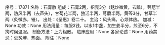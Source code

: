 序号：17871
名称：石膏散
组成：石膏2两，枳壳3分（麸炒微黄，去瓤），荠苨半两，防风半两（去芦头），甘菊花半两，独活半两，芎藭半两，黄芩3分，甘草半两（炙微赤，锉）。
出处：《圣惠》卷二十。
主治：风头痛，心烦体热。
加减：None
功效：None
用法用量：每服3钱，以水1中盏，加生姜半分，煎至6分，不拘时候温服。
制备方法：上为粗散。
临床应用：None
各家论述：None
用药禁忌：忌炙煿，热面。
附注：None
